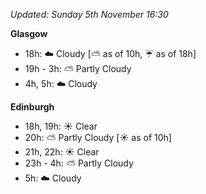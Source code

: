 *Updated: Sunday 5th November 16:30*

**Glasgow**

* 18h: :cloud: Cloudy [:partly_sunny: as of 10h, :umbrella: as of 18h]
* 19h - 3h: :partly_sunny: Partly Cloudy
* 4h, 5h: :cloud: Cloudy

**Edinburgh**

* 18h, 19h: :sunny: Clear
* 20h: :partly_sunny: Partly Cloudy [:sunny: as of 10h]
* 21h, 22h: :sunny: Clear
* 23h - 4h: :partly_sunny: Partly Cloudy
* 5h: :cloud: Cloudy
